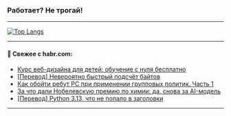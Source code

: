 ### Работает? Не трогай!

---
<!--
#### 🛠️ Technical stack:

![Java](https://img.shields.io/badge/Java-informational?logo=Oracle&style=flat&logoColor=white&color=FF4500)
![Kotlin](https://img.shields.io/badge/Kotlin-informational?logo=Kotlin&style=flat&logoColor=white&color=774D97)
![TS](https://img.shields.io/badge/TypeScript-informational?logo=typeScript&style=flat&logoColor=black&color=017acc)
![Python](https://img.shields.io/badge/Python-informational?logo=Python&style=flat&logoColor=black&color=ffdd54) <br>
![Spring](https://img.shields.io/badge/Spring-informational?logo=Spring&style=flat&logoColor=white&color=6DB33F) 
![SpringBoot](https://img.shields.io/badge/SpringBoot-informational?logo=SpringBoot&style=flat&logoColor=white&color=6DB33F)
![Nest](https://img.shields.io/badge/NestJS-informational?logo=NestJS&style=flat&logoColor=white&color=E0234E) 
![NodeJS](https://img.shields.io/badge/NodeJS-informational?logo=node.js&style=flat&logoColor=white&color=70A760)<br>
![PostgreSQL](https://img.shields.io/badge/PostgreSQL-informational?logo=PostgreSQL&style=flat&logoColor=white&color=DAA520)
![MongoDB](https://img.shields.io/badge/MongoDB-informational?logo=MongoDB&style=flat&logoColor=white&color=870000)
![Apache](https://img.shields.io/badge/Apache-informational?logo=apache&style=flat&logoColor=white&color=f74e28)

___ 
-->

<!--- #### 🛠️ : --->

[![Top Langs](https://github-readme-stats-82jvfl3w3-advtsettinggmailcoms-projects.vercel.app/api/top-langs/?username=zloylis&langs_count=10&hide_title=true&title_color=e6edf3&size_weight=0.5&count_weight=0.5&layout=compact&hide_progress=true&hide_border=true&theme=dracula)](https://github.com/zloylis)

<!---


####  :octocat:&nbsp;&nbsp; Статистика:

![GitHub stats](https://github-readme-stats-u2qms2cxw-advtsettinggmailcoms-projects.vercel.app/api?username=zloylis&show_icons=true&hide_border=true&theme=dracula&title_color=e6edf3&include_all_commits=true&count_private=true&hide_rank=false&hide_title=true&rank_icon=github)
-->
---

#### 💬 Свежее с habr.com:

<!-- BLOG-POST-LIST:START -->
- [Курс веб-дизайна для детей: обучение с нуля бесплатно](https://habr.com/ru/companies/pixel_study/articles/856372/?utm_source=habrahabr&utm_medium=rss&utm_campaign=856372)
- [[Перевод] Невероятно быстрый подсчёт байтов](https://habr.com/ru/articles/856334/?utm_source=habrahabr&utm_medium=rss&utm_campaign=856334)
- [Как обойти ребут РС при применении групповых политик. Часть 1](https://habr.com/ru/articles/856320/?utm_source=habrahabr&utm_medium=rss&utm_campaign=856320)
- [За что дали Нобелевскую премию по химии: да, снова за AI-модель](https://habr.com/ru/companies/redmadrobot/articles/856310/?utm_source=habrahabr&utm_medium=rss&utm_campaign=856310)
- [[Перевод] Python 3.13, что не попало в заголовки](https://habr.com/ru/companies/beget/articles/856288/?utm_source=habrahabr&utm_medium=rss&utm_campaign=856288)
<!-- BLOG-POST-LIST:END -->

---
